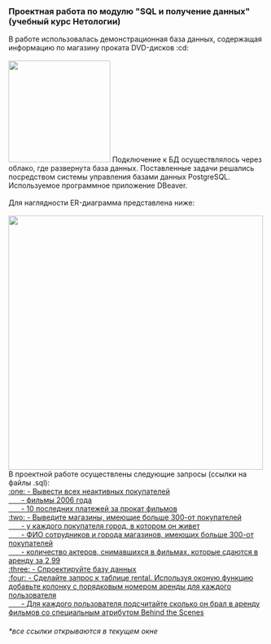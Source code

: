 <h3> Проектная работа по модулю "SQL и получение данных" (учебный курс Нетологии) </h3>
В работе использовалась демонстрационная база данных, содержащая информацию по магазину проката DVD-дисков :cd:<br>
<br>
<img src="https://user-images.githubusercontent.com/63310859/185807045-309e0a92-544b-4507-8318-dd31c930f0ca.jpg" height="200"/>
Подключение к БД осуществлялось через облако, где развернута база данных. Поставленные задачи решались посредством системы управления базами данных PostgreSQL. Используемое программное приложение DBeaver.<br>
<br>
Для наглядности ER-диаграмма представлена ниже:<br>
<br>
<img src="https://user-images.githubusercontent.com/63310859/185806836-3ff2bcb9-1354-4e48-8348-e53cc89b6faa.jpg" height="500"/>
<br>
В проектной работе осуществлены следующие запросы (ссылки на файлы .sql):<br>
<a href="https://github.com/janesheshera/DVD_rental_SQL/blob/main/1_rental.sql"> :one: - Вывести всех неактивных покупателей <br> &ensp;&ensp;&ensp; - фильмы 2006 года <br> &ensp;&ensp;&ensp; - 10 последних платежей за прокат фильмов</a><br>
<a href="https://github.com/janesheshera/Air_flights_SQL/blob/main/2_max_fly_distance.sql"> :two: - Выведите магазины, имеющие больше 300-от покупателей <br> &ensp;&ensp;&ensp; - у каждого покупателя город, в котором он живет <br> &ensp;&ensp;&ensp; - ФИО сотрудников и города магазинов, имеющих больше 300-от покупателей <br> &ensp;&ensp;&ensp; - количество актеров, снимавшихся в фильмах, которые сдаются в аренду за 2,99</a><br>
<a href="https://github.com/janesheshera/Air_flights_SQL/blob/main/3_booking_but_not_fly.sql"> :three: - Спроектируйте базу данных</a><br>
<a href="https://github.com/janesheshera/Air_flights_SQL/blob/main/4_fly_procent.sql"> :four: - Сделайте запрос к таблице rental. Используя оконую функцию добавьте колонку с порядковым номером аренды для каждого пользователя <br> &ensp;&ensp;&ensp; - Для каждого пользователя подсчитайте сколько он брал в аренду фильмов со специальным атрибутом Behind the Scenes </a><br>

<h6>*все ссылки открываются в текущем окне</h6>
